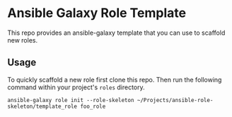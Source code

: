# Ansible Galaxy Role Template

This repo provides an ansible-galaxy template that you can use
to scaffold new roles.

## Usage

To quickly scaffold a new role first clone this repo. Then run the following
command within your project's `roles` directory.

```shell
ansible-galaxy role init --role-skeleton ~/Projects/ansible-role-skeleton/template_role foo_role
```
